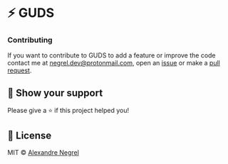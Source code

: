 # :zap: GUDS

### Contributing
If you want to contribute to GUDS to add a feature or improve the code contact me at
[negrel.dev@protonmail.com](mailto:negrel.dev@protonmail.com), open an [issue](https://github.com/negrel/guds/issues)
or make a [pull request](https://github.com/negrel/guds/pulls).

## :stars: Show your support
Please give a :star: if this project helped you!

## :scroll: License
MIT © [Alexandre Negrel](https://www.negrel.dev/)
